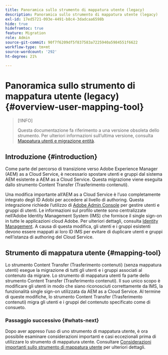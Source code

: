 ```yaml
---
title: Panoramica sullo strumento di mappatura utente (legacy)
description: Panoramica sullo strumento di mappatura utente (legacy)
exl-id: 17ed5721-093e-4491-b8c4-3dadcaa6598b
hide: true
hidefromtoc: true
feature: Migration
role: Admin
source-git-commit: 90f7f6209df5f837583a7225940a5984551f6622
workflow-type: tm+mt
source-wordcount: '292'
ht-degree: 21%

---
```


# Panoramica sullo strumento di mappatura utente (legacy) {#overview-user-mapping-tool}

>[!INFO]
>
>Questa documentazione fa riferimento a una versione obsoleta dello strumento. Per ulteriori informazioni sull’ultima versione, consulta [Mappatura utenti e migrazione entità](/help/journey-migration/content-transfer-tool/using-content-transfer-tool/user-mapping-and-migration.md).

<!-- Alexandru: drafting this for now

NOTE: "LEGACY" for user mapping includes everything before (that is, not including) 2.0.16 of CTT.

>[!CONTEXTUALHELP]
>id="aemcloud_ctt_usermapping"
>title="User Mapping Tool"
>abstract="The Content Transfer Tool helps you move users and groups from your existing AEM system to AEM as a Cloud Service. Existing users and groups need to be mapped to their IMS IDs to avoid duplicate users and groups on the Cloud Service author instance."
>additional-url="https://experienceleague.adobe.com/docs/experience-manager-cloud-service/moving/cloud-migration/content-transfer-tool/using-user-mapping-tool.html#important-considerations" text="Important Considerations for using User Mapping Tool"
>additional-url="https://experienceleague.adobe.com/docs/experience-manager-cloud-service/moving/cloud-migration/content-transfer-tool/using-user-mapping-tool.html#using-user-mapping-tool" text="Using User Mapping Tool"

-->

## Introduzione {#introduction}

Come parte del percorso di transizione verso Adobe Experience Manager (AEM) as a Cloud Service, è necessario spostare utenti e gruppi dal sistema AEM esistente a AEM as a Cloud Service. Questa migrazione viene eseguita dallo strumento Content Transfer (Trasferimento contenuti).

Una modifica importante all’AEM as a Cloud Service è l’uso completamente integrato degli ID Adobi per accedere al livello di authoring. Questa integrazione richiede l’utilizzo di [Adobe Admin Console](https://helpx.adobe.com/it/enterprise/using/admin-console.html) per gestire utenti e gruppi di utenti. Le informazioni sul profilo utente sono centralizzate nell’Adobe Identity Management System (IMS) che fornisce il single sign-on in tutte le applicazioni cloud Adobe. Per ulteriori dettagli, consulta [Identity Management](https://experienceleague.adobe.com/docs/experience-manager-cloud-service/content/overview/what-is-new-and-different.html#identity-management). A causa di questa modifica, gli utenti e i gruppi esistenti devono essere mappati ai loro ID IMS per evitare di duplicare utenti e gruppi nell’istanza di authoring del Cloud Service.

## Strumento di mappatura utente {#mapping-tool}

Lo strumento Content Transfer (Trasferimento contenuti) (senza mappatura utenti) esegue la migrazione di tutti gli utenti e i gruppi associati al contenuto da migrare. Lo strumento di mappatura utenti fa parte dello strumento Content Transfer (Trasferimento contenuti). Il suo unico scopo è modificare gli utenti in modo che siano riconosciuti correttamente da IMS, la funzionalità single sign-on utilizzata da AEM as a Cloud Service. Al termine di queste modifiche, lo strumento Content Transfer (Trasferimento contenuti) migra gli utenti e i gruppi del contenuto specificato come di consueto.

### Passaggio successivo {#whats-next}

Dopo aver appreso l’uso di uno strumento di mappatura utente, è ora possibile esaminare considerazioni importanti e casi eccezionali prima di utilizzare lo strumento di mappatura utente. Consultare [Considerazioni importanti sullo strumento di mappatura utente](/help/journey-migration/content-transfer-tool/user-mapping-tool-legacy/considerations-user-mapping-tool-legacy.md) per ulteriori dettagli.
